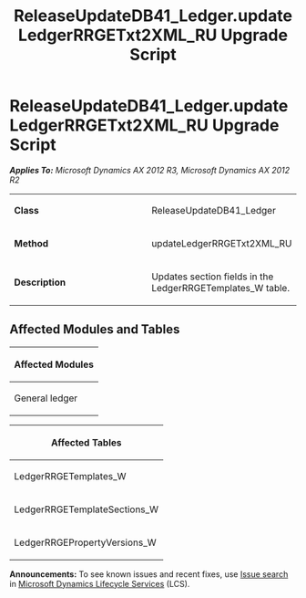 ﻿---
title: ReleaseUpdateDB41_Ledger.updateLedgerRRGETxt2XML_RU Upgrade Script
TOCTitle: ReleaseUpdateDB41_Ledger.updateLedgerRRGETxt2XML_RU Upgrade Script
ms:assetid: 7f7fd030-e173-8640-ac32-1c5f365f45ab
ms:mtpsurl: https://msdn.microsoft.com/en-us/library/JJ685871(v=AX.60)
ms:contentKeyID: 49709325
ms.date: 05/18/2015
mtps_version: v=AX.60
---

# ReleaseUpdateDB41\_Ledger.updateLedgerRRGETxt2XML\_RU Upgrade Script 


_**Applies To:** Microsoft Dynamics AX 2012 R3, Microsoft Dynamics AX 2012 R2_

<table>
<colgroup>
<col style="width: 50%" />
<col style="width: 50%" />
</colgroup>
<tbody>
<tr class="odd">
<td><p><strong>Class</strong></p></td>
<td><p>ReleaseUpdateDB41_Ledger</p></td>
</tr>
<tr class="even">
<td><p><strong>Method</strong></p></td>
<td><p>updateLedgerRRGETxt2XML_RU</p></td>
</tr>
<tr class="odd">
<td><p><strong>Description</strong></p></td>
<td><p>Updates section fields in the LedgerRRGETemplates_W table.</p></td>
</tr>
</tbody>
</table>


## Affected Modules and Tables

<table>
<colgroup>
<col style="width: 100%" />
</colgroup>
<thead>
<tr class="header">
<th><p>Affected Modules</p></th>
</tr>
</thead>
<tbody>
<tr class="odd">
<td><p>General ledger</p></td>
</tr>
</tbody>
</table>


<table>
<colgroup>
<col style="width: 100%" />
</colgroup>
<thead>
<tr class="header">
<th><p>Affected Tables</p></th>
</tr>
</thead>
<tbody>
<tr class="odd">
<td><p>LedgerRRGETemplates_W</p></td>
</tr>
<tr class="even">
<td><p>LedgerRRGETemplateSections_W</p></td>
</tr>
<tr class="odd">
<td><p>LedgerRRGEPropertyVersions_W</p></td>
</tr>
</tbody>
</table>

  
**Announcements:** To see known issues and recent fixes, use [Issue search](http://go.microsoft.com/fwlink/?linkid=389258) in [Microsoft Dynamics Lifecycle Services](http://go.microsoft.com/fwlink/?linkid=306505) (LCS).

